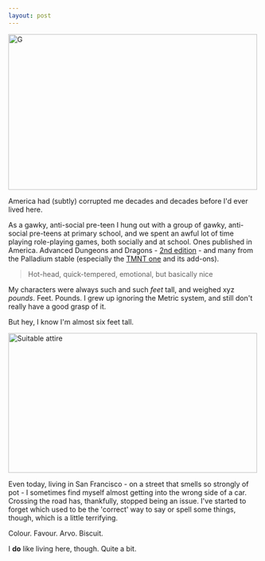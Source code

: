 ```yaml
---
layout: post
---
```

<a href="http://www.flickr.com/photos/wafer/5654202065/" title="G by waferbaby, on Flickr"><img src="http://farm6.staticflickr.com/5141/5654202065_8ef41a23a0.jpg" width="500" height="313" alt="G"></a>

America had (subtly) corrupted me decades and decades before I'd ever lived here.

As a gawky, anti-social pre-teen I hung out with a group of gawky, anti-social pre-teens at primary school, and we spent an awful lot of time playing role-playing games, both socially and at school. Ones published in America. Advanced Dungeons and Dragons - [2nd edition](http://en.wikipedia.org/wiki/Editions_of_Dungeons_%26_Dragons#Advanced_Dungeons_.26_Dragons_2nd_edition "The Wikipedia entry for AD&D 2nd Edition.") - and many from the Palladium stable (especially the [TMNT one](http://en.wikipedia.org/wiki/Teenage_Mutant_Ninja_Turtles_%26_Other_Strangeness "The Wikipedia entry for the TMNT RPG.") and its add-ons).

> Hot-head, quick-tempered, emotional, but basically nice

My characters were always such and such *feet* tall, and weighed xyz *pounds*. Feet. Pounds. I grew up ignoring the Metric system, and still don't really have a good grasp of it.

But hey, I know I'm almost six feet tall.

<a href="http://www.flickr.com/photos/wafer/1209877686/" title="Suitable attire by waferbaby, on Flickr"><img src="http://farm2.staticflickr.com/1151/1209877686_0d4a1771f9.jpg" width="500" height="281" alt="Suitable attire"></a>

Even today, living in San Francisco - on a street that smells so strongly of pot - I sometimes find myself almost getting into the wrong side of a car. Crossing the road has, thankfully, stopped being an issue. I've started to forget which used to be the 'correct' way to say or spell some things, though, which is a little terrifying.

Colour. Favour. Arvo. Biscuit.

I **do** like living here, though. Quite a bit.